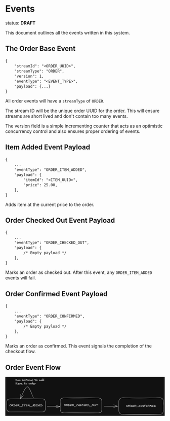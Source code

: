 # Events

status: **DRAFT**

This document outlines all the events written in this system.

## The Order Base Event

```jsonc
{
    "streamId": "<ORDER_UUID>",
    "streamType": "ORDER",
    "version": 1,
    "eventType": "<EVENT_TYPE>",
    "payload": {...}
}
```

All order events will have a `streamType` of `ORDER`.

The stream ID will be the unique order UUID for the order.
This will ensure streams are short lived and don't contain too many events.

The version field is a simple incrementing counter that acts as an optimistic concurrency control and also ensures proper ordering of events.

## Item Added Event Payload

```jsonc
{
    ...
    "eventType": "ORDER_ITEM_ADDED",
    "payload": {
        "itemId": "<ITEM_UUID>",
        "price": 25.00,
    },
}
```

Adds item at the current price to the order.

## Order Checked Out Event Payload

```jsonc
{
    ...
    "eventType": "ORDER_CHECKED_OUT",
    "payload": {
        /* Empty payload */
    },
}
```

Marks an order as checked out.
After this event, any `ORDER_ITEM_ADDED` events will fail.

## Order Confirmed Event Payload

```jsonc
{
    ...
    "eventType": "ORDER_CONFIRMED",
    "payload": {
        /* Empty payload */
    },
}
```

Marks an order as confirmed.
This event signals the completion of the checkout flow.

## Order Event Flow

![Order Event Flow](./diagrams/order-event-flow.png)
